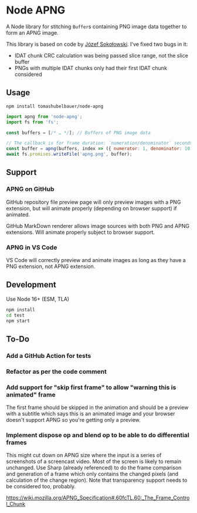 # Node APNG

A Node library for stitching `Buffer`s containing PNG image data together to
form an APNG image.

This library is based on code by [Józef Sokołowski](https://github.com/qzb).
I've fixed two bugs in it:

- IDAT chunk CRC calculation was being passed slice range, not the slice buffer
- PNGs with multiple IDAT chunks only had their first IDAT chunk considered

## Usage

`npm install tomashubelbauer/node-apng`

```js
import apng from 'node-apng';
import fs from 'fs';

const buffers = [/* … */]; // Buffers of PNG image data

// The callback is for frame duration: `numeration/denominator` seconds
const buffer = apng(buffers, index => ({ numerator: 1, denominator: 10 }));
await fs.promises.writeFile('apng.png', buffer);
```

## Support

### APNG on GitHub

GitHub repository file preview page will only preview images with a PNG
extension, but will animate properly (depending on browser support) if animated.

GitHub MarkDown renderer allows image sources with both PNG and APNG extensions.
Will animate properly subject to browser support.

### APNG in VS Code

VS Code will correctly preview and animate images as long as they have a PNG
extension, not APNG extension.

## Development

Use Node 16+ (ESM, TLA)

```sh
npm install
cd test
npm start
```

## To-Do

### Add a GitHub Action for tests

### Refactor as per the code comment

### Add support for "skip first frame" to allow "warning this is animated" frame

The first frame should be skipped in the animation and should be a preview with
a subtitle which says this is an animated image and your browser doesn't support
APNG so you're getting only a preview.

### Implement dispose op and blend op to be able to do differential frames

This might cut down on APNG size where the input is a series of screenshots of a
screencast video. Most of the screen is likely to remain unchanged. Use Sharp
(already referenced) to do the frame comparison and generation of a frame which
only contains the changed pixels (and calculation of the change region). Note
that transparency support needs to be considered too, probably.

https://wiki.mozilla.org/APNG_Specification#.60fcTL.60:_The_Frame_Control_Chunk
